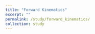 ```yaml
---
title: "Forward Kinematics"
excerpt: ""
permalink: /study/forward_kinematics/
collection: study
---
```



